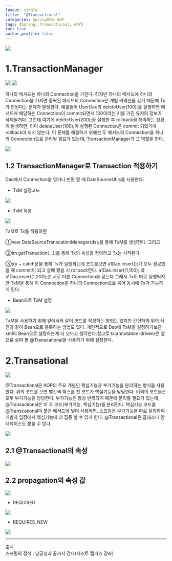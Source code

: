 ```yaml
---
layout: single
title:  "@Transactional"
categories: SpringDI와 AOP
tags: [Spring, Transactional, AOP]
toc: true
author_profile: false
---
```

<img src= "https://dsm04pap002files.storage.live.com/y4mi-yG9sv4ejf90VrMmM0AlZwQ2175acolPg3VMnjVhL0zNNA1XU-2gP5QNuflcpy8TJGMbH0vTXAf9jwnXFdeOuLKgMe-QwPXlZVcGWKj53jouRROvzIT0rdig_hAepxVQbGtE46GNubBeUTJGHZzEONXQoaIER4pbx3Cx4lv8gtRtzCm_gilLtMx8Hsx4UeU?width=512&height=268&cropmode=none">

# 1.TransactionManager
<img src= "https://dsm04pap002files.storage.live.com/y4m28EwmPmtZmwKnnoW1aIQDJUKQ8Iz4EjaC6hdBhWyHnW5h66UNNsjLUGurMy5io7A-RXT_c8QtH4SR8S3t7J3ZKeJBUd2VKmvRQmPgID0xbLEBap7OHudZNDADVCl7bGm6OVkhAdA12lD2cUZ9WfyOGiOYdk7D7ykmTRZtaksBnxTSEKqcD-kav-By6ruasGc?width=617&height=412&cropmode=none">

<img src= "https://dsm04pap002files.storage.live.com/y4muh_mrO-VaFVhH_5N6_i6LjDQZLgUZ2ORixcgHVyf_YHsoIUruRvWBOSfM_-t5j0eatXR36F07PourL8b3z3p1D4YunKBHk4tGTECKefC2vHkJ8TI57WqzAI2kABznjgeUuQO67QHagJIgOp_GMj0EDwQHb2e70rTPj0pmcS5m1gLVmI6hfvETseJbyGrT31X?width=836&height=396&cropmode=none">

하나의 메서드는 하나의 Connection을 가진다. 하지만 하나의 메서드에 하나의 Connection을 가지면 중복된 메서드의 Connection은 개별 커넥션을 갖기 때문에 Tx가 안된다는 문제가 발생한다. 예를들어 UserDao의 deleteUser(100);를 실행하면 메서드에 해당하는 Connection이 commit되면서 100이라는 키를 가진 유저의 정보가 삭제될거다. 그런데 여기에 deleteUser(200);을 실행한 후 rollback을 해야하는 상황이 발생하면, 이미 deleteUser(100);이 실행된 Connection은 commit 되었기에 rollback이 되지 않는다. 이 문제를 해결하기 위해선 두 메서드의 Connection을 하나의 Connection으로 관리될 필요가 있는데, TransactionManager가 그 역할을 한다. 

<img src= "https://dsm04pap002files.storage.live.com/y4mi4wiRE9BH0LwPe7JhsFYq_JgsgFmB3pnKX8nxQ5t4FYBYgGQvfeCTy7Qh94T4wJ0YpqTTZHJfl2zrw3OBgOxcgNKaXEgeu89SbRuJxdQizGsZVJ0y1fPkI9qJ1qqqmSEzt6HgV7Qw3YVPlyhBDQv-LabZuLW4h9vl0Cs4BTWaF_oPk5srYn4bcNFVmxLUGj8?width=1091&height=362&cropmode=none">

## 1.2 TransactionManager로 Transaction 적용하기
Dao에서 Connection을 얻거나 반환 할 때 DataSourceUtils를 사용한다.

- TxM 설정코드


<img src= "https://dsm04pap002files.storage.live.com/y4meixuheF46pavA4Uq1adHjeIOSurNCQ5WJ8ioWheO7CF8O7Y13QIdKa5mFDure3ROwlpvjxQ6AU-XtxiqiocbrZzR-RMWs6gx_zn0C-HQSQxSSrFjzf7STKJ-XJO22SLlNxg6hmzOAxdftsVVC6smHASpOSNAWhQj_vRgDISdzX-hGsmUwD-_UB4uAL7oy9fY?width=746&height=468&cropmode=none">

- TxM 적용


<img src= "https://dsm04pap002files.storage.live.com/y4mGkKoAU3OqQifEjgjefk8hkxXkuLwAjIK5VAjym2q4vbeBfvuXy6DZvFOxb8aapyEl2LdYDGDC4whxqHzk5xGwJSLJDcXF36_579JEiMZXEB-bEAA1SC5-UiqVxVWR5Mk28OON22JN2D4hrT1tBxJXXRuaTcP4Py-KZPAXzaQxtOgb9JQFn8m9grqieXb0R3Y?width=1081&height=474&cropmode=none">

TxM로 Tx를 적용하면

①new DataSourceTranscationManager(ds);를 통해 TxM를 생성한다. 그리고

②tm.getTranaction(...);를 통해 Tx의 속성을 정의하고 Tx는 시작된다.

③try ~ catch문을 통해 Tx가 실행되는데 코드를보면 a1Dao.insert();가 모두 성공했을 때 commit이 되고 실패 했을 시 rollback한다. a1Dao.insert(1,100); 과 a1Dao.insert(1,200);은 서로 다른 Connection을 갖는다 그래서 Tx이 따로 실행되지만 TxM을 통해 이 Connection을 하나의 Connection으로 묶어 동시에 Tx가 가능하게 된다.

- Bean으로 TxM 설정


<img src= "https://dsm04pap002files.storage.live.com/y4mQNFLBopmWzQ62xHv7tj5SxNmcbnWt-6PW79R-QR2sVGOD9sFZWNChl_OLoea4VHe1ge-ZiwzulJpsK4PzvSMm3CDegUth5beCpZ2ov9FlGw2v528wd7u51y9cpNNqEUEcZYAgKsH-ZiWwVAGbpLy-_yqmdQzdBxi-ptk_Jc933j_8FhFpqJ3FN9fyk34H1L6?width=1114&height=122&cropmode=none">

TxM을 사용하기 위해 앞에서와 같이 코드를 작성하는 방법도 있지만 간편하게 위의 사진과 같이 Bean으로 등록하는 방법도 있다. 개인적으로 Dao에 TxM을 설정하기보단 xml의 Bean으로 설정하는게 더 낫다고 생각한다.참고로 tx:annotation-driven/은 앞으로 살펴 볼 @Transcational을 사용하기 위해 설정한다.

# 2.Transational
<img src= "https://dsm04pap002files.storage.live.com/y4moMFhshJVeeqHkFAQnXx3SfT8lb6mfBY0-YPIpbAIEQOR-TgaLFYDhX-WTNgUb-eZmt79O5dI8G_QWkq_w1Ta72qtNt2sh4N-b6Ykb9v60cnNesAgTTn1yMTX4o7EPtRrCsi9tMnE6KF-PzIWPvvlMRUkqVUb4rOuAfZrw-PrEvurJLcnNCeXsqRb4k2YP5ay?width=1115&height=441&cropmode=none">

 @Transactional은 AOP의 주요 개념인 핵심기능과 부가기능을 분리하는 방식을 사용한다. 위의 코드를 보면 빨간색 박스를 친 코드가 핵심기능을 담당한다. 이외의 코드들은 모두 부가기능을 담당한다. 부가기능은 항상 반복되기 때문에 분리할 필요가 있는데, @Transactional은 이 두 코드(부가기능, 핵심기능)를 분리한다. 핵심기능 코드를 @Transcational이 붙은 메서드에 넣어 사용하면, 스프링은 부가기능을 따로 설정하여 개발자 입장에서 핵심기능에 더 집중 할 수 있게 한다. @Transactional은 클래스나 인터페이스도 붙을 수 있다.

<img src= "https://dsm04pap002files.storage.live.com/y4min33j6BrxEf2hMnc9CSp2_KMmaDI46LWpL6nkM8cNU9Y553xMXaOHlOYGjggjZE92JpXSYvgkjJFfw3du27lYe5MgAojEkRpleMmT0E5eCOFCyRQHRHjJlYrirkgtd7ssIfQM6MqnJZAQ3tg60F-QjutpfCUekLy3LRw5bOOqwNDoXPOLLuPIpVeb97SbPC_?width=1217&height=350&cropmode=none">

## 2.1 @Transactional의 속성
<img src= "https://dsm04pap002files.storage.live.com/y4m2VvEcKeGghVprclbwEnRMsdYl_40sLoVlWl_q3iDobgT9bRrULWbMAIh3YjxoiiL1DpVLgKmkpXdHi_ZKMJbwrYV-qxpaJwh9oEsW3ReD1mV3-2zwQOfLDBONavedSPF-RHk0yIDO9c876QGzTnBLMrnKniVwLyRTJPVBv5MZvzjRG52VR7dkvvguLgILxgA?width=1080&height=397&cropmode=none">

## 2.2 propagation의 속성 값
<img src= "https://dsm04pap002files.storage.live.com/y4md0bMclmTWT6RpHoYYfXFw41NM3DigHHDixMk3RGJpVcXX0CKBaniX3dOcqjDGc-wh4XTbV8GF7_OcO_hwdmH0EPY8vS_L2Tqh-rcLD3FgKDL-hMOpaPfHN618OMYMf-X9eXhzJDU1p309uUPf2_QNgkYSq6gHx-NThshkmTKvVGGjzWSx9lcBMn98P2Ubshz?width=1069&height=385&cropmode=none">

- REQUIRED


<img src= "https://dsm04pap002files.storage.live.com/y4mkdKozB1DDnn02wDE7Qhal2VIFt13ixx_JN2clR58MYNx2blD7xTP_0o1y9r8vBXH2zofwLwxQE8e-uVuaO0GGhIRHFybqbzu1WGZSfQzxBbYt9aEEEASYLIX0IoxC8WiPFa2fs6nX3AWZ_BlW2aGYD_XMlPQ1RPXAJokMJcPtcOhZoiiOsvYcfOrUu0Ufde4?width=1036&height=609&cropmode=none">

- REQUIRES_NEW


<img src= "https://dsm04pap002files.storage.live.com/y4micTVJDnEQVrIqHzpDJLoj1AnzSXmEyYB-8IGMrceJTiOOve6R1IjKz6Q0PGUE7GMEKrJLYbMMngWQa9BV2sNVPTqrkt6VfztM18WFTELivktkqeU2ZJKKAkD4p2c-SxKYVitbMxBqUUW_vyR9jQkEUeMh5vocIXXf9_y6YNtokm4-bRbyN93u-6tqurIfXtL?width=980&height=611&cropmode=none">

---
출처   
스프링의 정석 : 남궁성과 끝까지 간다(패스트 캠퍼스 강좌)

